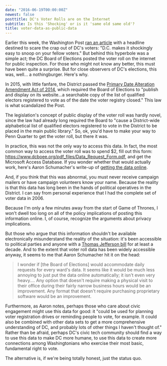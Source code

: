 ```yaml
---
date: "2016-06-19T00:00:00Z"
newest: false
posttitle: DC's Voter Rolls are on the Internet
subtitle: Is this 'Shocking' or is it 'same old same old'?
title: voter-data-as-public-data
---
```


Earlier this week, the Washington Post [ran an article](https://www.washingtonpost.com/news/the-switch/wp/2016/06/14/d-c-s-board-of-elections-makes-it-shockingly-easy-to-snoop-on-your-fellow-voters/) with a headline destined to scare the crap out of DC's voters: "D.C. makes it shockingly easy to snoop on your fellow voters." But behind this hyperbole was a simple act; the DC Board of Elections posted the voter roll on the internet for public inspection. For those who might not know any better, this must have been quite a surprise. But for close observers of DC's elections, this was, well... a nothingburger. Here's why.

<!--break-->

In 2015, with little fanfare, the District passed the [Primary Date Alteration Amendment Act of 2014](http://lims.dccouncil.us/Download/29421/B20-0265-SignedAct.pdf"), which required the Board of Elections to "publish and display on its website...a searchable copy of the list of qualified electors registered to vote as of the date the voter registry closed." This law is what scandalized the Post.

The legislation's concept of public display of the voter roll was hardly novel, since the law had already long required the Board to "cause a District-wide alphabetical list of qualified electors registered to vote in the District to be placed in the main public library." So, ok, you'd have to make your way to Penn Quarter to get the voter roll, but there it was.

In practice, this was not the only way to access this data. In fact, the most common way to access the voter roll was to spend $2, fill out this form: <https://www.dcboee.org/pdf_files/Data_Request_Form.pdf>, and get the Microsoft Access Database. If you wonder whether that would actually work, here's Aaron Schumacher's write-up of [getting the data online](http://codefordc.org/blog/2015/02/04/dc-voter-registration-data.html).

And, if you think that this was abnormal, you must never receive campaign mailers or have campaign volunteers know your name. Because the reality is that this data has long been in the hands of political operatives in the District. I can say from personal experience that I had the complete set of voter data in 2006.

Because I'm only a few minutes away from the start of Game of Thrones, I won't dwell too long on all of the policy implications of posting this information online. I, of course, recognize the arguments about privacy implications.

But those who argue that this information shouldn't be available electronically misunderstand the reality of the situation: it's been accessible to political parties and anyone with a [Thomas Jefferson bill](https://en.wikipedia.org/wiki/United_States_two-dollar_bill) for at least a decade. And to the extent that voter roll data has been widely accessible anyway, it seems to me that Aaron Schumacher hit it on the head:

> I wonder if [the Board of Elections] would accommodate daily requests for every ward's data. It seems like it would be much less annoying to just put the data online automatically; it isn't even very heavy.... Any option that doesn't require making a physical visit to their office during their fairly narrow business hours would be an improvement. Any format that doesn't require purchasing proprietary software would be an improvement.

Furthermore, as Aaron notes, perhaps those who care about civic engagement might use this data for good: it "could be used for planning voter registration drives or reminding people to vote, for example. It could also be combined with other data sets to get a more comprehensive understanding of DC, and probably lots of other things I haven't thought of." Rather than be afraid, perhaps DC's civic tech community should find a way to use this data to make DC more humane, to use this data to create more connections among Washingtonians who exercise their most basic, fundamental right to vote.

The alternative is, if we're being totally honest, just the status quo.
